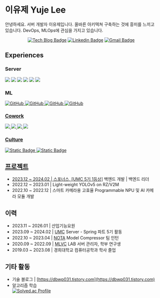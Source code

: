# 이유제 Yuje Lee
안녕하세요. 서버 개발자 이유제입니다. 올바른 아키텍쳐 구축하는 것에 흥미를 느끼고 있습니다. DevOps, MLOps에 관심을 가지고 있습니다.

<div align=center>

[![Tech Blog Badge](http://img.shields.io/badge/-Tech%20blog-orange?style=flat-square&logo=tistory&link=https://dbwp031.tistory.com)](https://dbwp031.tistory.com) 
[![Linkedin Badge](https://img.shields.io/badge/-LinkedIn-blue?style=flat-square&logo=Linkedin&logoColor=white&link=https://www.linkedin.com/in/%EC%9C%A0%EC%A0%9C-%EC%9D%B4-a45678253/)](https://www.linkedin.com/in/yuje-lee-a45678253/)
[![Gmail Badge](https://img.shields.io/badge/-Gmail-d14836?style=flat-square&logo=Gmail&logoColor=white&link=mailto:snugyun01@gmail.com)](mailto:dbwp031@gmail.com)

</div>

## Experiences
<h3>Server</h3>
<a href="https://www.java.com/ko/"><img src="https://img.shields.io/badge/Java-F58219?style=flat-square&logo=Java&logoColor=white"/></a>
<a href="https://spring.io/projects/spring-boot"><img src="https://img.shields.io/badge/SpringBoot-6AAE3D?style=flat-square&logo=SpringBoot&logoColor=white"/></a> 
<a href="https://spring.io/projects/spring-data-jpa"><img src="https://img.shields.io/badge/Spring Data JPA-6AAE3D?style=flat-square&logo=&logoColor=white"/></a>
<a href="https://www.mysql.com/"><img src="https://img.shields.io/badge/MySQL-4479A1?style=flat-square&logo=MySQL&logoColor=white"/></a>
<a href="https://gradle.org/"><img src="https://img.shields.io/badge/Gradle-02303A?style=flat-square&logo=Gradle&logoColor=white"/></a>
<a href="https://aws.amazon.com/ko/?nc2=h_lg"><img src="https://img.shields.io/badge/AWS-F89501?style=flat-square&logo=Amazon AWS&logoColor=white"/></a>
<h3>ML</h3>
<a href = ""><img alt="GitHub" src ="https://img.shields.io/badge/python-3670A0?style=flat-square&logo=python&logoColor=white"/>
<a href = ""><img alt="GitHub" src ="https://img.shields.io/badge/PyTorch-EE4C2C?style=flat-square&logo=python&logoColor=white"/>
<a href = ""><img alt="GitHub" src ="https://img.shields.io/badge/TensorFlow-FF6F00?style=flat-square&logo=python&logoColor=white"/>
<a href = ""><img alt="GitHub" src ="https://img.shields.io/badge/Anaconda-44A833?style=flat-square&logo=python&logoColor=white"/>

<h3>Cowork</h3>
<img src="https://img.shields.io/badge/Notion-000000?style=flat-square&logo=Notion&logoColor=white"/>
<img src="https://img.shields.io/badge/Discord-5865F2?style=flat-square&logo=Discord&logoColor=white"/>
<img src="https://img.shields.io/badge/GitHub-181717?style=flat-square&logo=GitHub&logoColor=white"/>
<img src="https://img.shields.io/badge/Slack-4A154B?style=flat-square&logo=Slack&logoColor=white"/>
</div>
<h3>Culture</h3>

![Static Badge](https://img.shields.io/badge/Agile-a)
![Static Badge](https://img.shields.io/badge/DailyMeeting-a)

  
## 프로젝트
- 2023.12 ~ 2024.02 | [스포너스, [UMC 5기 1등상]](https://github.com/spon-us) 백엔드 개발 | 백엔드 리더
- 2022.12 ~ 2023.01 | Light-weight YOLOv5 on RZ/V2M
- 2022.10 ~ 2022.12 | 스마트 카메라용 고효율 Programmable NPU 및 AI 카메라 모듈 개발


## 이력
- 2023.11 ~ 2026.01 | 산업기능요원
- 2023.09 ~ 2024.02 | [UMC](https://www.makeus.in/umc) Server - Spring 파트 5기 활동
- 2022.10 ~ 2023.04 | [NOTA](https://www.teamblog.nota.ai/post/internview-2) Model Compressor 팀 인턴
- 2020.09 ~ 2022.09 | [MLVC](https://sites.google.com/khu.ac.kr/mlvclab/) LAB 서버 관리자, 학부 연구생
- 2019.03 ~ 2023.08 | 경희대학교 컴퓨터공학과 학사 졸업

## 기타 활동
- 기술 블로그 | [https://dbwp031.tistory.com](https://dbwp031.tistory.com)
- 알고리즘 학습  
[![Solved.ac Profile](http://mazassumnida.wtf/api/v2/generate_badge?boj=dbwp031)](https://solved.ac/dbwp031/)

